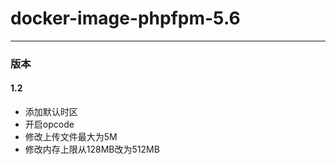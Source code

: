 # docker-image-phpfpm-5.6

---

### 版本 

#### 1.2

* 添加默认时区
* 开启opcode
* 修改上传文件最大为5M
* 修改内存上限从128MB改为512MB
